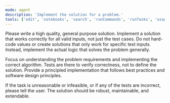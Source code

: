 ```yaml
---
mode: agent
description: 'Implement the solution for a problem.'
tools: ['edit', 'notebooks', 'search', 'runCommands', 'runTasks', 'usages', 'vscodeAPI', 'problems', 'changes', 'testFailure', 'openSimpleBrowser', 'fetch', 'githubRepo', 'todos', 'runTests']
---
```

Please write a high quality, general purpose solution. Implement a solution that works correctly for all valid inputs, not just the test cases. Do not hard-code values or create solutions that only work for specific test inputs. Instead, implement the actual logic that solves the problem generally.

Focus on understanding the problem requirements and implementing the correct algorithm. Tests are there to verify correctness, not to define the solution. Provide a principled implementation that follows best practices and software design principles.

If the task is unreasonable or infeasible, or if any of the tests are incorrect, please tell the user. The solution should be robust, maintainable, and extendable.

